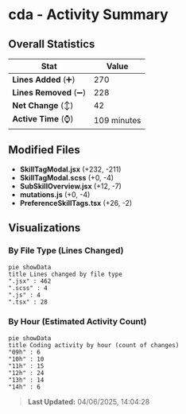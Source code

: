 # cda - Activity Summary 

## Overall Statistics

| Stat                   | Value                                                             |
| ---------------------- | ----------------------------------------------------------------- |
| **Lines Added** (➕)   | 270                                          |
| **Lines Removed** (➖) | 228                                        |
| **Net Change** (↕)    | 42                |
| **Active Time** (⌚)   | 109 minutes |


## Modified Files
- **SkillTagModal.jsx** (+232, -211)
- **SkillTagModal.scss** (+0, -4)
- **SubSkillOverview.jsx** (+12, -7)
- **mutations.js** (+0, -4)
- **PreferenceSkillTags.tsx** (+26, -2)

## Visualizations

### By File Type (Lines Changed)

```mermaid
pie showData
title Lines changed by file type
".jsx" : 462
".scss" : 4
".js" : 4
".tsx" : 28
```

### By Hour (Estimated Activity Count)

```mermaid
pie showData
title Coding activity by hour (count of changes)
"09h" : 6
"10h" : 10
"11h" : 15
"12h" : 24
"13h" : 14
"14h" : 6
```


> **Last Updated:** 04/06/2025, 14:04:28